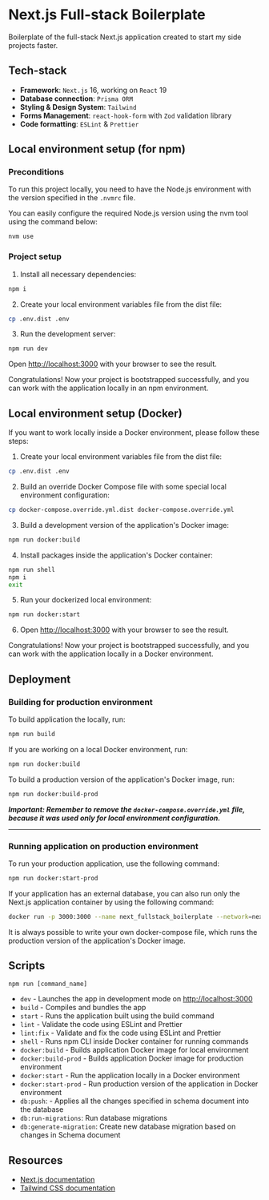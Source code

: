 # Next.js Full-stack Boilerplate
Boilerplate of the full-stack Next.js application created to start my side projects faster.

## Tech-stack

- **Framework**: `Next.js` 16, working on `React` 19
- **Database connection**: `Prisma ORM`
- **Styling & Design System**: `Tailwind`
- **Forms Management**: `react-hook-form` with `Zod` validation library
- **Code formatting**: `ESLint` & `Prettier`

## Local environment setup (for npm)

### Preconditions
To run this project locally, you need to have the Node.js environment with the version specified in the `.nvmrc` file.

You can easily configure the required Node.js version using the nvm tool using the command below:

```shell
nvm use
```

### Project setup

1. Install all necessary dependencies:
```bash
npm i
```

2. Create your local environment variables file from the dist file:
```bash
cp .env.dist .env
```

3. Run the development server:
```bash
npm run dev
```

Open [http://localhost:3000](http://localhost:3000) with your browser to see the result.

Congratulations! Now your project is bootstrapped successfully, and you can work with the application locally in an npm environment.

## Local environment setup (Docker)

If you want to work locally inside a Docker environment, please follow these steps:

1. Create your local environment variables file from the dist file:
```bash
cp .env.dist .env
```

2. Build an override Docker Compose file with some special local environment configuration:
```bash
cp docker-compose.override.yml.dist docker-compose.override.yml
```

3. Build a development version of the application's Docker image:
```bash
npm run docker:build
```

4. Install packages inside the application's Docker container:
```bash
npm run shell
npm i
exit
```

5. Run your dockerized local environment:
```bash
npm run docker:start
```

6. Open [http://localhost:3000](http://localhost:3000) with your browser to see the result.

Congratulations! Now your project is bootstrapped successfully, and you can work with the application locally in a Docker environment.

## Deployment

### Building for production environment

To build application the locally, run:
```bash
npm run build
```

If you are working on a local Docker environment, run:
```bash
npm run docker:build
```

To build a production version of the application's Docker image, run:
```bash
npm run docker:build-prod
```

***Important: Remember to remove the `docker-compose.override.yml` file, because it was used only for local environment configuration.***

---

### Running application on production environment

To run your production application, use the following command:
```bash
npm run docker:start-prod
```

If your application has an external database, you can also run only the Next.js application container by using the following command:
```bash
docker run -p 3000:3000 --name next_fullstack_boilerplate --network=next_fullstack_boilerplate next-fullstack-boilerplate
```

It is always possible to write your own docker-compose file, which runs the production version of the application's Docker image. 

## Scripts
```shell
npm run [command_name]
```

- `dev` - Launches the app in development mode on [http://localhost:3000](http://localhost:3000)
- `build` - Compiles and bundles the app
- `start` - Runs the application built using the build command
- `lint` - Validate the code using ESLint and Prettier
- `lint:fix` - Validate and fix the code using ESLint and Prettier
- `shell` - Runs npm CLI inside Docker container for running commands
- `docker:build` - Builds application Docker image for local environment
- `docker:build-prod` - Builds application Docker image for production environment
- `docker:start` - Run the application locally in a Docker environment
- `docker:start-prod` - Run production version of the application in Docker environment
- `db:push`: - Applies all the changes specified in schema document into the database
- `db:run-migrations`: Run database migrations
- `db:generate-migration`: Create new database migration based on changes in Schema document

## Resources
- [Next.js documentation](https://nextjs.org/docs/app/getting-started)
- [Tailwind CSS documentation](https://tailwindcss.com/docs)